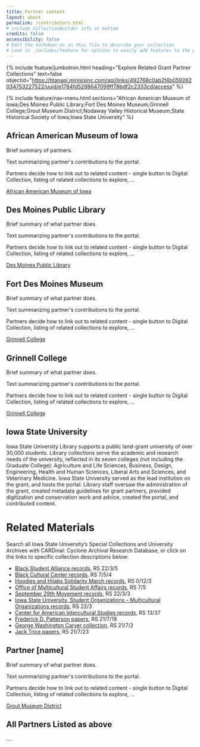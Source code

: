 ```yaml
---
title: Partner content
layout: about
permalink: /contributors.html
# include CollectionBuilder info at bottom
credits: false
accessibility: false
# Edit the markdown on in this file to describe your collection
# Look in _includes/feature for options to easily add features to the page
---
```


{% include feature/jumbotron.html heading="Explore Related Grant Partner Collections" text=false objectid="https://titanapi.minisisinc.com/api/links/492768c0ab2f4b059262034753227522/uuid/e1784fd5298647099ff78bdf2c2333cd/access" %} 

{% include feature/nav-menu.html sections="African American Museum of Iowa;Des Moines Public Library;Fort Des Moines Museum;Grinnell College;Grout Museum District;Nodaway Valley Historical Museum;State Historical Society of Iowa;Iowa State University" %}

## African American Museum of Iowa
Brief summary of partners.

Text summarizing partner's contributions to the portal.

Partners decide how to link out to related content - single button to Digital Collection, listing of related collections to explore, ... 

<a href="https://www.example.com" target="_blank" class="btn btn-success">African American Museum of Iowa</a>

## Des Moines Public Library
Brief summary of what partner does.

Text summarizing partner's contributions to the portal.

Partners decide how to link out to related content - single button to Digital Collection, listing of related collections to explore, ...

<a href="https://www.example.com" target="_blank" class="btn btn-success">Des Moines Public Library</a>

## Fort Des Moines Museum
Brief summary of what partner does.

Text summarizing partner's contributions to the portal.

Partners decide how to link out to related content - single button to Digital Collection, listing of related collections to explore, ...

<a href="https://www.example.com" target="_blank" class="btn btn-success">Grinnell College</a>

## Grinnell College
Brief summary of what partner does.

Text summarizing partner's contributions to the portal.

Partners decide how to link out to related content - single button to Digital Collection, listing of related collections to explore, ...

<a href="https://www.example.com" target="_blank" class="btn btn-success">Grinnell College</a>

## Iowa State University
Iowa State University Library supports a public land-grant university of over 30,000 students. Library collections serve the academic and research needs of the university, reflected in its seven colleges (not including the Graduate College): Agriculture and Life Sciences, Business, Design, Engineering, Health and Human Sciences, Liberal Arts and Sciences, and Veterinary Medicine. Iowa State University served as the lead institution on the grant, and hosts the portal. Library staff oversaw the administration of the grant, created metadata guidelines for grant partners, provided digitization and conservation work and advice, created the portal, and contributed content.

# Related Materials
Search all Iowa State University’s Special Collections and University Archives with CARDinal: Cyclone Archival Research Database, or click on the links to specific collection descriptions below:

- [Black Student Alliance records](https://n2t.net/ark:/87292/w9nk36b81), RS 22/3/5
- [Black Cultural Center records](https://n2t.net/ark:/87292/w9rx9v), RS 7/5/4
- [Hoodies and Hijabs Solidarity March records](https://n2t.net/ark:/87292/w91g0j18c), RS 0/12/3
- [Office of Multicultural Student Affairs records](https://n2t.net/ark:/87292/w9wn32), RS 7/5
- [September 29th Movement records](http://n2t.net/ark:/87292/w9ff3m02c), RS 22/3/3
- [Iowa State University. Student Organizations – Multicultural Organizations records](https://n2t.net/ark:/87292/w9tj89), RS 22/3
- [Center for American Intercultural Studies records](https://n2t.net/ark:/87292/w96n47), RS 13/37
- [Frederick D. Patterson papers](https://n2t.net/ark:/87292/w9mz29), RS 21/7/19
- [George Washington Carver collection](https://n2t.net/ark:/87292/w95z28), RS 21/7/2
- [Jack Trice papers](https://n2t.net/ark:/87292/w97r5z), RS 21/7/23

## Partner [name]
Brief summary of what partner does.

Text summarizing partner's contributions to the portal.

Partners decide how to link out to related content - single button to Digital Collection, listing of related collections to explore, ...

<a href="https://www.example.com" target="_blank" class="btn btn-success">Grout Museum District</a>

## All Partners Listed as above

....

<!-- <a href="https://www.example.com" target="_blank" class="btn btn-success">Grinnell College</a>

// <a href="https://www.example.com" target="_blank" class="btn btn-success">Grout Museum District</a>

// <a href="https://www.example.com" target="_blank" class="btn btn-success">Iowa State University</a>

// <a href="https://www.example.com" target="_blank" class="btn btn-success">State Historical Society of Iowa</a>

<div class="text-center">
  <img src="https://via.placeholder.com/140" class="rounded-circle" width="140" height="140" alt="Iowa State University" />
  <h2 class="mt-3">Iowa State University</h2>
  <p>Explore Iowa State.</p>
  <a href="https://www.iastate.edu" target="_blank" class="btn btn-success">Visit Iowa State</a>
</div>
-->
